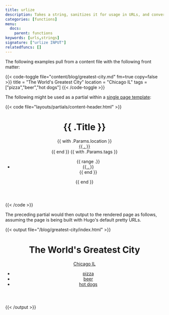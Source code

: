 ```yaml
---
title: urlize
description: Takes a string, sanitizes it for usage in URLs, and converts spaces to hyphens.
categories: [functions]
menu:
  docs:
    parent: functions
keywords: [urls,strings]
signature: ["urlize INPUT"]
relatedfuncs: []
---
```


The following examples pull from a content file with the following front matter:

{{< code-toggle file="content/blog/greatest-city.md" fm=true copy=false >}}
title = "The World's Greatest City"
location = "Chicago IL"
tags = ["pizza","beer","hot dogs"]
{{< /code-toggle >}}

The following might be used as a partial within a [single page template][singletemplate]:

{{< code file="layouts/partials/content-header.html" >}}
<header>
    <h1>{{ .Title }}</h1>
    {{ with .Params.location }}
        <div><a href="/locations/{{ . | urlize }}">{{ . }}</a></div>
    {{ end }}
    <!-- Creates a list of tags for the content and links to each of their pages -->
    {{ with .Params.tags }}
    <ul>
        {{ range .}}
            <li>
                <a href="/tags/{{ . | urlize }}">{{ . }}</a>
            </li>
        {{ end }}
    </ul>
    {{ end }}
</header>
{{< /code >}}

The preceding partial would then output to the rendered page as follows, assuming the page is being built with Hugo's default pretty URLs.

{{< output file="/blog/greatest-city/index.html" >}}
<header>
    <h1>The World&#39;s Greatest City</h1>
    <div><a href="/locations/chicago-il">Chicago IL</a></div>
    <ul>
        <li>
            <a href="/tags/pizza">pizza</a>
        </li>
        <li>
            <a href="/tags/beer">beer</a>
        </li>
        <li>
            <a href="/tags/hot-dogs">hot dogs</a>
        </li>
    </ul>
</header>
{{< /output >}}

[singletemplate]: /templates/single-page-templates/
